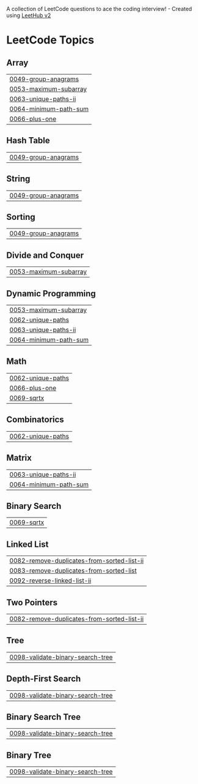 A collection of LeetCode questions to ace the coding interview! - Created using [LeetHub v2](https://github.com/arunbhardwaj/LeetHub-2.0)
<!---LeetCode Topics Start-->
# LeetCode Topics
## Array
|  |
| ------- |
| [0049-group-anagrams](https://github.com/Vamshi-Anantha/Programming-Problems/tree/master/0049-group-anagrams) |
| [0053-maximum-subarray](https://github.com/Vamshi-Anantha/Programming-Problems/tree/master/0053-maximum-subarray) |
| [0063-unique-paths-ii](https://github.com/Vamshi-Anantha/Programming-Problems/tree/master/0063-unique-paths-ii) |
| [0064-minimum-path-sum](https://github.com/Vamshi-Anantha/Programming-Problems/tree/master/0064-minimum-path-sum) |
| [0066-plus-one](https://github.com/Vamshi-Anantha/Programming-Problems/tree/master/0066-plus-one) |
## Hash Table
|  |
| ------- |
| [0049-group-anagrams](https://github.com/Vamshi-Anantha/Programming-Problems/tree/master/0049-group-anagrams) |
## String
|  |
| ------- |
| [0049-group-anagrams](https://github.com/Vamshi-Anantha/Programming-Problems/tree/master/0049-group-anagrams) |
## Sorting
|  |
| ------- |
| [0049-group-anagrams](https://github.com/Vamshi-Anantha/Programming-Problems/tree/master/0049-group-anagrams) |
## Divide and Conquer
|  |
| ------- |
| [0053-maximum-subarray](https://github.com/Vamshi-Anantha/Programming-Problems/tree/master/0053-maximum-subarray) |
## Dynamic Programming
|  |
| ------- |
| [0053-maximum-subarray](https://github.com/Vamshi-Anantha/Programming-Problems/tree/master/0053-maximum-subarray) |
| [0062-unique-paths](https://github.com/Vamshi-Anantha/Programming-Problems/tree/master/0062-unique-paths) |
| [0063-unique-paths-ii](https://github.com/Vamshi-Anantha/Programming-Problems/tree/master/0063-unique-paths-ii) |
| [0064-minimum-path-sum](https://github.com/Vamshi-Anantha/Programming-Problems/tree/master/0064-minimum-path-sum) |
## Math
|  |
| ------- |
| [0062-unique-paths](https://github.com/Vamshi-Anantha/Programming-Problems/tree/master/0062-unique-paths) |
| [0066-plus-one](https://github.com/Vamshi-Anantha/Programming-Problems/tree/master/0066-plus-one) |
| [0069-sqrtx](https://github.com/Vamshi-Anantha/Programming-Problems/tree/master/0069-sqrtx) |
## Combinatorics
|  |
| ------- |
| [0062-unique-paths](https://github.com/Vamshi-Anantha/Programming-Problems/tree/master/0062-unique-paths) |
## Matrix
|  |
| ------- |
| [0063-unique-paths-ii](https://github.com/Vamshi-Anantha/Programming-Problems/tree/master/0063-unique-paths-ii) |
| [0064-minimum-path-sum](https://github.com/Vamshi-Anantha/Programming-Problems/tree/master/0064-minimum-path-sum) |
## Binary Search
|  |
| ------- |
| [0069-sqrtx](https://github.com/Vamshi-Anantha/Programming-Problems/tree/master/0069-sqrtx) |
## Linked List
|  |
| ------- |
| [0082-remove-duplicates-from-sorted-list-ii](https://github.com/Vamshi-Anantha/Programming-Problems/tree/master/0082-remove-duplicates-from-sorted-list-ii) |
| [0083-remove-duplicates-from-sorted-list](https://github.com/Vamshi-Anantha/Programming-Problems/tree/master/0083-remove-duplicates-from-sorted-list) |
| [0092-reverse-linked-list-ii](https://github.com/Vamshi-Anantha/Programming-Problems/tree/master/0092-reverse-linked-list-ii) |
## Two Pointers
|  |
| ------- |
| [0082-remove-duplicates-from-sorted-list-ii](https://github.com/Vamshi-Anantha/Programming-Problems/tree/master/0082-remove-duplicates-from-sorted-list-ii) |
## Tree
|  |
| ------- |
| [0098-validate-binary-search-tree](https://github.com/Vamshi-Anantha/Programming-Problems/tree/master/0098-validate-binary-search-tree) |
## Depth-First Search
|  |
| ------- |
| [0098-validate-binary-search-tree](https://github.com/Vamshi-Anantha/Programming-Problems/tree/master/0098-validate-binary-search-tree) |
## Binary Search Tree
|  |
| ------- |
| [0098-validate-binary-search-tree](https://github.com/Vamshi-Anantha/Programming-Problems/tree/master/0098-validate-binary-search-tree) |
## Binary Tree
|  |
| ------- |
| [0098-validate-binary-search-tree](https://github.com/Vamshi-Anantha/Programming-Problems/tree/master/0098-validate-binary-search-tree) |
<!---LeetCode Topics End-->